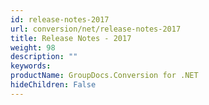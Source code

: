 ```yaml
---
id: release-notes-2017
url: conversion/net/release-notes-2017
title: Release Notes - 2017
weight: 98
description: ""
keywords: 
productName: GroupDocs.Conversion for .NET
hideChildren: False
---
```


